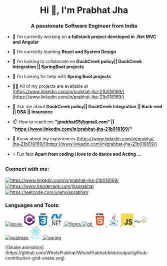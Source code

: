 <h1 align="center">Hi 👋, I'm Prabhat Jha</h1>
<h3 align="center">A passionate Software Engineer from India</h3>

- 🔭 I’m currently working on **a fullstack project developed in .Net MVC and Angular**

- 🌱 I’m currently learning **React and System Design**

- 👯 I’m looking to collaborate on **DuckCreek policy|| DuckCreek Integration || SpringBoot projects**

- 🤝 I’m looking for help with **Spring Boot projects**

- 👨‍💻 All of my projects are available at [https://www.linkedin.com/in/prabhat-jha-21b018169/](https://www.linkedin.com/in/prabhat-jha-21b018169/)

- 💬 Ask me about **DuckCreek policy|| DuckCreek Integration || Back-end || DSA || Insurance**

- 📫 How to reach me **"jprabhat65@gmail.com" || "https://www.linkedin.com/in/prabhat-jha-21b018169/"**

- 📄 Know about my experiences [https://www.linkedin.com/in/prabhat-jha-21b018169/](https://www.linkedin.com/in/prabhat-jha-21b018169/)

- ⚡ Fun fact **Apart from coding i love to do dance and Acting ...**

<h3 align="left">Connect with me:</h3>
<p align="left">
<a href="https://linkedin.com/in/https://www.linkedin.com/in/prabhat-jha-21b018169/" target="blank"><img align="center" src="https://raw.githubusercontent.com/rahuldkjain/github-profile-readme-generator/master/src/images/icons/Social/linked-in-alt.svg" alt="https://www.linkedin.com/in/prabhat-jha-21b018169/" height="30" width="40" /></a>
<a href="https://www.hackerrank.com/https://www.hackerrank.com/jhaprabhat" target="blank"><img align="center" src="https://raw.githubusercontent.com/rahuldkjain/github-profile-readme-generator/master/src/images/icons/Social/hackerrank.svg" alt="https://www.hackerrank.com/jhaprabhat" height="30" width="40" /></a>
<a href="https://www.leetcode.com/https://leetcode.com/u/whoisprabhat/" target="blank"><img align="center" src="https://raw.githubusercontent.com/rahuldkjain/github-profile-readme-generator/master/src/images/icons/Social/leet-code.svg" alt="https://leetcode.com/u/whoisprabhat/" height="30" width="40" /></a>
</p>

<h3 align="left">Languages and Tools:</h3>
<p align="left"> <a href="https://azure.microsoft.com/en-in/" target="_blank" rel="noreferrer"> <img src="https://www.vectorlogo.zone/logos/microsoft_azure/microsoft_azure-icon.svg" alt="azure" width="40" height="40"/> </a> <a href="https://www.w3schools.com/cs/" target="_blank" rel="noreferrer"> <img src="https://raw.githubusercontent.com/devicons/devicon/master/icons/csharp/csharp-original.svg" alt="csharp" width="40" height="40"/> </a> <a href="https://www.w3schools.com/css/" target="_blank" rel="noreferrer"> <img src="https://raw.githubusercontent.com/devicons/devicon/master/icons/css3/css3-original-wordmark.svg" alt="css3" width="40" height="40"/> </a> <a href="https://dotnet.microsoft.com/" target="_blank" rel="noreferrer"> <img src="https://raw.githubusercontent.com/devicons/devicon/master/icons/dot-net/dot-net-original-wordmark.svg" alt="dotnet" width="40" height="40"/> </a> <a href="https://www.figma.com/" target="_blank" rel="noreferrer"> <img src="https://www.vectorlogo.zone/logos/figma/figma-icon.svg" alt="figma" width="40" height="40"/> </a> <a href="https://git-scm.com/" target="_blank" rel="noreferrer"> <img src="https://www.vectorlogo.zone/logos/git-scm/git-scm-icon.svg" alt="git" width="40" height="40"/> </a> <a href="https://www.w3.org/html/" target="_blank" rel="noreferrer"> <img src="https://raw.githubusercontent.com/devicons/devicon/master/icons/html5/html5-original-wordmark.svg" alt="html5" width="40" height="40"/> </a> <a href="https://www.java.com" target="_blank" rel="noreferrer"> <img src="https://raw.githubusercontent.com/devicons/devicon/master/icons/java/java-original.svg" alt="java" width="40" height="40"/> </a> <a href="https://developer.mozilla.org/en-US/docs/Web/JavaScript" target="_blank" rel="noreferrer"> <img src="https://raw.githubusercontent.com/devicons/devicon/master/icons/javascript/javascript-original.svg" alt="javascript" width="40" height="40"/> </a> <a href="https://www.mysql.com/" target="_blank" rel="noreferrer"> <img src="https://raw.githubusercontent.com/devicons/devicon/master/icons/mysql/mysql-original-wordmark.svg" alt="mysql" width="40" height="40"/> </a> <a href="https://postman.com" target="_blank" rel="noreferrer"> <img src="https://www.vectorlogo.zone/logos/getpostman/getpostman-icon.svg" alt="postman" width="40" height="40"/> </a> <a href="https://reactjs.org/" target="_blank" rel="noreferrer"> <img src="https://raw.githubusercontent.com/devicons/devicon/master/icons/react/react-original-wordmark.svg" alt="react" width="40" height="40"/> </a> <a href="https://spring.io/" target="_blank" rel="noreferrer"> <img src="https://img.icons8.com/?size=100&id=A3Ulk2RcONKs&format=png&color=000000" alt="spring" width="40" height="40"/> </a> </p>
![Snake animation](https://github.com/WhoIsPrabhat/WhoIsPrabhat/blob/output/github-contribution-grid-snake.svg)
